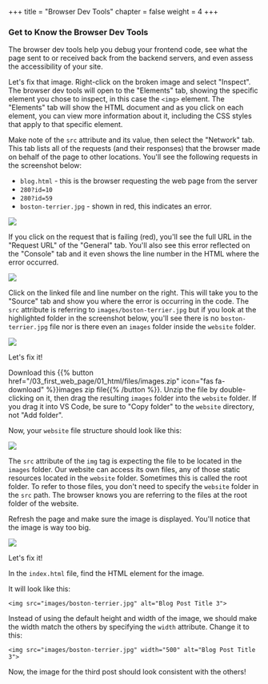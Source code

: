 +++
title = "Browser Dev Tools"
chapter = false
weight = 4
+++

### Get to Know the Browser Dev Tools

The browser dev tools help you debug your frontend code, see what the page sent to or received back from the backend servers, and even assess the accessibility of your site.

Let's fix that image. Right-click on the broken image and select "Inspect". The browser dev tools will open to the "Elements" tab, showing the specific element you chose to inspect, in this case the `<img>` element. The "Elements" tab will show the HTML document and as you click on each element, you can view more information about it, including the CSS styles that apply to that specific element.

Make note of the `src` attribute and its value, then select the "Network" tab. This tab lists all of the requests (and their responses) that the browser made on behalf of the page to other locations. You'll see the following requests in the screenshot below:

- `blog.html` - this is the browser requesting the web page from the server
- `280?id=10`
- `280?id=59`
- `boston-terrier.jpg` - shown in red, this indicates an error.

![](../../images/network-tab.png)

If you click on the request that is failing (red), you'll see the full URL in the "Request URL" of the "General" tab. You'll also see this error reflected on the "Console" tab and it even shows the line number in the HTML where the error occurred.

![](../../images/console-tab.png)

Click on the linked file and line number on the right. This will take you to the "Source" tab and show you where the error is occurring in the code. The `src` attribute is referring to `images/boston-terrier.jpg` but if you look at the highlighted folder in the screenshot below, you'll see there is no `boston-terrier.jpg` file nor is there even an `images` folder inside the `website` folder.

![](../../images/source-tab.png)

Let's fix it!

Download this {{% button href="/03_first_web_page/01_html/files/images.zip" icon="fas fa-download" %}}images zip file{{% /button %}}. Unzip the file by double-clicking on it, then drag the resulting `images` folder into the `website` folder. If you drag it into VS Code, be sure to "Copy folder" to the `website` directory, not "Add folder".

Now, your `website` file structure should look like this:

![](../../images/website-file-structure.png)

The `src` attribute of the `img` tag is expecting the file to be located in the `images` folder. Our website can access its own files, any of those static resources located in the `website` folder. Sometimes this is called the root folder. To refer to those files, you don't need to specify the `website` folder in the `src` path. The browser knows you are referring to the files at the root folder of the website.

Refresh the page and make sure the image is displayed. You'll notice that the image is way too big.

![](../../images/image-too-big.png)

Let's fix it!

In the `index.html` file, find the HTML element for the image.

It will look like this:

```
<img src="images/boston-terrier.jpg" alt="Blog Post Title 3">
```

Instead of using the default height and width of the image, we should make the width match the others by specifying the `width` attribute. Change it to this:

```
<img src="images/boston-terrier.jpg" width="500" alt="Blog Post Title 3">
```

Now, the image for the third post should look consistent with the others!